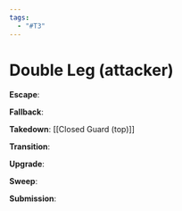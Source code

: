 ```yaml
---
tags:
  - "#T3"
---
```


# Double Leg (attacker)

**Escape**:

**Fallback**:

**Takedown**:
[[Closed Guard (top)]]

**Transition**:

**Upgrade**:

**Sweep**:

**Submission**:
